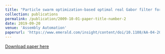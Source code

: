 ```yaml
---
title: "Particle swarm optimization-based optimal real Gabor filter for surface inspection"
collection: publications
permalink: /publication/2009-10-01-paper-title-number-2
date: 2019-09-20
venue: 'Assembly Automation'
paperurl: 'https://www.emerald.com/insight/content/doi/10.1108/AA-04-2018-060/full/html'
---
```

[Download paper here](https://www.emerald.com/insight/content/doi/10.1108/AA-04-2018-060/full/html)
